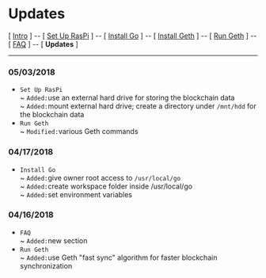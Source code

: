 # Updates
[ [Intro](README.md) ] -- [ [Set Up RasPi](pi_setup.md) ] -- [ [Install Go](go_install.md) ] -- [ [Install Geth](geth_install.md) ] -- [ [Run Geth](geth_run.md) ] -- [ [FAQ](faq.md) ] -- [ **Updates** ]   

-----
### 05/03/2018
- `Set Up RasPi`
<br/>~ `Added:`use an external hard drive for storing the blockchain data 
<br/>~ `Added:`mount external hard drive; create a directory under `/mnt/hdd` for the blockchain data
- `Run Geth`
<br/>~ `Modified:`various Geth commands
### 04/17/2018
- `Install Go`
<br/>~ `Added:`give owner root access to `/usr/local/go`
<br/>~ `Added:`create workspace folder inside /usr/local/go
<br/>~ `Added:`set environment variables
### 04/16/2018
- `FAQ`
<br/>~ `Added:`new section
- `Run Geth`
<br/>~ `Added:`use Geth "fast sync" algorithm for faster blockchain synchronization

